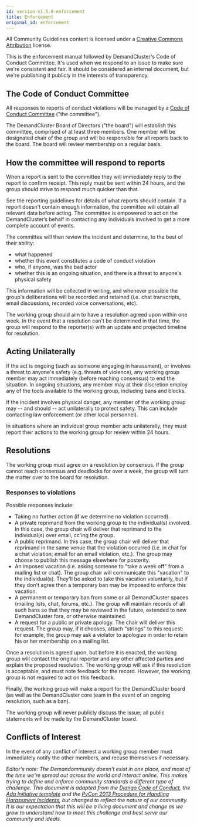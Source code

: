```yaml
---
id: version-v1.5.0-enforcement
title: Enforcement
original_id: enforcement
---
```

    
All Community Guidelines content is licensed under a [Creative Commons Attribution](https://creativecommons.org/licenses/by/3.0/) license.

This is the enforcement manual followed by DemandCluster's Code of Conduct Committee. It's used when we respond to an issue to make sure we're consistent and fair. It should be considered an internal document, but we're publishing it publicly in the interests of transparency.

## The Code of Conduct Committee

All responses to reports of conduct violations will be managed by a [Code of Conduct Committee](code-of-conduct-committee.md) ("the committee").

The DemandCluster Board of Directors ("the board") will establish this committee, comprised of at least three members. One member will be designated chair of the group and will be responsible for all reports back to the board. The board will review membership on a regular basis.

## How the committee will respond to reports

When a report is sent to the committee they will immediately reply to the report to confirm receipt. This reply must be sent within 24 hours, and the group should strive to respond much quicker than that.

See the reporting guidelines for details of what reports should contain. If a report doesn't contain enough information, the committee will obtain all relevant data before acting. The committee is empowered to act on the DemandCluster’s behalf in contacting any individuals involved to get a more complete account of events.

The committee will then review the incident and determine, to the best of their ability:

-   what happened
-   whether this event constitutes a code of conduct violation
-   who, if anyone, was the bad actor
-   whether this is an ongoing situation, and there is a threat to anyone's physical safety

This information will be collected in writing, and whenever possible the group's deliberations will be recorded and retained (i.e. chat transcripts, email discussions, recorded voice conversations, etc).

The working group should aim to have a resolution agreed upon within one week. In the event that a resolution can't be determined in that time, the group will respond to the reporter(s) with an update and projected timeline for resolution.

## Acting Unilaterally

If the act is ongoing (such as someone engaging in harassment), or involves a threat to anyone's safety (e.g. threats of violence), any working group member may act immediately (before reaching consensus) to end the situation. In ongoing situations, any member may at their discretion employ any of the tools available to the working group, including bans and blocks.

If the incident involves physical danger, any member of the working group may -- and should -- act unilaterally to protect safety. This can include contacting law enforcement (or other local personnel).

In situations where an individual group member acts unilaterally, they must report their actions to the working group for review within 24 hours.

## Resolutions

The working group must agree on a resolution by consensus. If the group cannot reach consensus and deadlocks for over a week, the group will turn the matter over to the board for resolution.

### Responses to violations

Possible responses include:

-   Taking no further action (if we determine no violation occurred).
-   A private reprimand from the working group to the individual(s) involved. In this case, the group chair will deliver that reprimand to the individual(s) over email, cc'ing the group.
-   A public reprimand. In this case, the group chair will deliver that reprimand in the same venue that the violation occurred (i.e. in chat for a chat violation; email for an email violation, etc.). The group may choose to publish this message elsewhere for posterity.
-   An imposed vacation (i.e. asking someone to "take a week off" from a mailing list or chat). The group chair will communicate this "vacation" to the individual(s). They'll be asked to take this vacation voluntarily, but if they don't agree then a temporary ban may be imposed to enforce this vacation.
-   A permanent or temporary ban from some or all DemandCluster spaces (mailing lists, chat, forums, etc.). The group will maintain records of all such bans so that they may be reviewed in the future, extended to new DemandCluster fora, or otherwise maintained.
-   A request for a public or private apology. The chair will deliver this request. The group may, if it chooses, attach "strings" to this request: for example, the group may ask a violator to apologize in order to retain his or her membership on a mailing list.

Once a resolution is agreed upon, but before it is enacted, the working group will contact the original reporter and any other affected parties and explain the proposed resolution. The working group will ask if this resolution is acceptable, and must note feedback for the record. However, the working group is not required to act on this feedback.

Finally, the working group will make a report for the DemandCluster board (as well as the DemandCluster core team in the event of an ongoing resolution, such as a ban).

The working group will never publicly discuss the issue; all public statements will be made by the DemandCluster board.

## Conflicts of Interest

In the event of any conflict of interest a working group member must immediately notify the other members, and recuse themselves if necessary.

_Editor's note: The Demandommunity doesn't exist in one place, and most of the time we're spread out across the world and interact online. This makes trying to define and enforce community standards a different type of challenge. This document is adapted from the [Django Code of Conduct](https://www.djangoproject.com/conduct/), the [Ada Initiative template](http://geekfeminism.wikia.com/wiki/Conference_anti-harassment/Responding_to_reports) and the [PyCon 2013 Procedure for Handling Harassment Incidents](https://us.pycon.org/2013/about/code-of-conduct/harassment-incidents/), but changed to reflect the nature of our community. It is our expectation that this will be a living document and change as we grow to understand how to meet this challenge and best serve our community and ideals._
